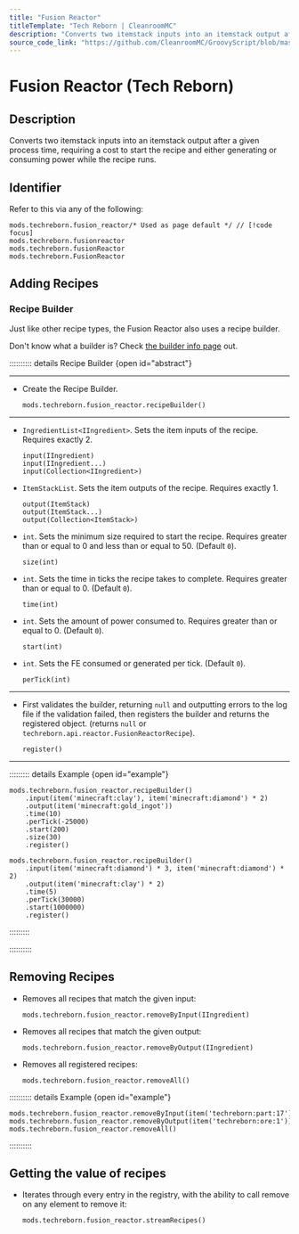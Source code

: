 ```yaml
---
title: "Fusion Reactor"
titleTemplate: "Tech Reborn | CleanroomMC"
description: "Converts two itemstack inputs into an itemstack output after a given process time, requiring a cost to start the recipe and either generating or consuming power while the recipe runs."
source_code_link: "https://github.com/CleanroomMC/GroovyScript/blob/master/src/main/java/com/cleanroommc/groovyscript/compat/mods/techreborn/FusionReactor.java"
---
```


# Fusion Reactor (Tech Reborn)

## Description

Converts two itemstack inputs into an itemstack output after a given process time, requiring a cost to start the recipe and either generating or consuming power while the recipe runs.

## Identifier

Refer to this via any of the following:

```groovy:no-line-numbers {1}
mods.techreborn.fusion_reactor/* Used as page default */ // [!code focus]
mods.techreborn.fusionreactor
mods.techreborn.fusionReactor
mods.techreborn.FusionReactor
```


## Adding Recipes

### Recipe Builder

Just like other recipe types, the Fusion Reactor also uses a recipe builder.

Don't know what a builder is? Check [the builder info page](../../getting_started/builder.md) out.

:::::::::: details Recipe Builder {open id="abstract"}

---

- Create the Recipe Builder.

    ```groovy:no-line-numbers
    mods.techreborn.fusion_reactor.recipeBuilder()
    ```

---

- `IngredientList<IIngredient>`. Sets the item inputs of the recipe. Requires exactly 2.

    ```groovy:no-line-numbers
    input(IIngredient)
    input(IIngredient...)
    input(Collection<IIngredient>)
    ```

- `ItemStackList`. Sets the item outputs of the recipe. Requires exactly 1.

    ```groovy:no-line-numbers
    output(ItemStack)
    output(ItemStack...)
    output(Collection<ItemStack>)
    ```

- `int`. Sets the minimum size required to start the recipe. Requires greater than or equal to 0 and less than or equal to 50. (Default `0`).

    ```groovy:no-line-numbers
    size(int)
    ```

- `int`. Sets the time in ticks the recipe takes to complete. Requires greater than or equal to 0. (Default `0`).

    ```groovy:no-line-numbers
    time(int)
    ```

- `int`. Sets the amount of power consumed to. Requires greater than or equal to 0. (Default `0`).

    ```groovy:no-line-numbers
    start(int)
    ```

- `int`. Sets the FE consumed or generated per tick. (Default `0`).

    ```groovy:no-line-numbers
    perTick(int)
    ```

---

- First validates the builder, returning `null` and outputting errors to the log file if the validation failed, then registers the builder and returns the registered object. (returns `null` or `techreborn.api.reactor.FusionReactorRecipe`).

    ```groovy:no-line-numbers
    register()
    ```

---

::::::::: details Example {open id="example"}
```groovy:no-line-numbers
mods.techreborn.fusion_reactor.recipeBuilder()
    .input(item('minecraft:clay'), item('minecraft:diamond') * 2)
    .output(item('minecraft:gold_ingot'))
    .time(10)
    .perTick(-25000)
    .start(200)
    .size(30)
    .register()

mods.techreborn.fusion_reactor.recipeBuilder()
    .input(item('minecraft:diamond') * 3, item('minecraft:diamond') * 2)
    .output(item('minecraft:clay') * 2)
    .time(5)
    .perTick(30000)
    .start(1000000)
    .register()
```

:::::::::

::::::::::

## Removing Recipes

- Removes all recipes that match the given input:

    ```groovy:no-line-numbers
    mods.techreborn.fusion_reactor.removeByInput(IIngredient)
    ```

- Removes all recipes that match the given output:

    ```groovy:no-line-numbers
    mods.techreborn.fusion_reactor.removeByOutput(IIngredient)
    ```

- Removes all registered recipes:

    ```groovy:no-line-numbers
    mods.techreborn.fusion_reactor.removeAll()
    ```

:::::::::: details Example {open id="example"}
```groovy:no-line-numbers
mods.techreborn.fusion_reactor.removeByInput(item('techreborn:part:17'))
mods.techreborn.fusion_reactor.removeByOutput(item('techreborn:ore:1'))
mods.techreborn.fusion_reactor.removeAll()
```

::::::::::

## Getting the value of recipes

- Iterates through every entry in the registry, with the ability to call remove on any element to remove it:

    ```groovy:no-line-numbers
    mods.techreborn.fusion_reactor.streamRecipes()
    ```
